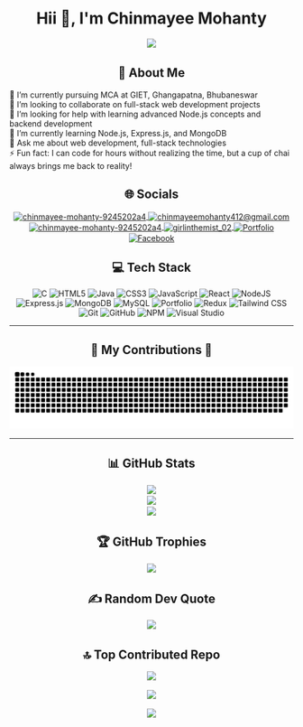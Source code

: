 <h1 align="center">Hii 👋, I'm Chinmayee Mohanty</h1>
<div align="center">
 <img src="https://readme-typing-svg.herokuapp.com/?lines=Full+Stack+Developer;MERN+Stack+Developer;Web+Developer;React+Developer&color=cyan&center=true" />
</div>

<h2 align="center" style="transition: color 0.3s ease;">💫 About Me</h2>
    
🔭 I’m currently pursuing MCA at GIET, Ghangapatna, Bhubaneswar  <br>👯 I’m looking to collaborate on full-stack web development projects  <br>🤝 I’m looking for help with learning advanced Node.js concepts and backend development  <br>🌱 I’m currently learning Node.js, Express.js, and MongoDB  <br>💬 Ask me about web development, full-stack technologies<br>⚡ Fun fact: I can code for hours without realizing the time, but a cup of chai always brings me back to reality!  


<h2 align="center" style="transition: color 0.3s ease;"> 🌐 Socials</h2>

<div align=center>
 
  <a href="https://x.com/Chinmayee47424?t=i_vEArrlhdLBIiKlmtEnsA&s=09" target="blank">
    <img align="center" src="https://raw.githubusercontent.com/rahuldkjain/github-profile-readme-generator/master/src/images/icons/Social/twitter.svg" alt="chinmayee-mohanty-9245202a4" height="30" width="40" />
  </a>
  <a href="mailto:chinmayeemohanty412@gmail.com" target="blank">
    <img align="center" src="https://github.com/user-attachments/assets/a46ba50e-593c-44bd-a472-bd14c87adbed" alt="chinmayeemohanty412@gmail.com" height="30" width="40" />
  </a>
  <a href="https://www.linkedin.com/in/chinmayee-mohanty-9245202a4/" target="blank">
    <img align="center" src="https://raw.githubusercontent.com/rahuldkjain/github-profile-readme-generator/master/src/images/icons/Social/linked-in-alt.svg" alt="chinmayee-mohanty-9245202a4" height="30" width="40" />
  </a>
  <a href="https://www.instagram.com/girlinthemist_02/profilecard/?igsh=OGhycTA4azVhcGNu" target="blank">
    <img align="center" src="https://raw.githubusercontent.com/rahuldkjain/github-profile-readme-generator/master/src/images/icons/Social/instagram.svg" alt="girlinthemist_02" height="30" width="40" />
  </a>
    <a href="https://github.com/Chinmayee1024/Chinmayee1024/" target="_blank">
    <img align="center" src="https://github.com/user-attachments/assets/4164f7d9-d6e4-4e86-8b26-ad7b5ba3e056" alt="Portfolio" height="30" width="40" />
  </a>
  <a href="https://facebook.com/facebook" target="blank">
    <img align="center" src="https://raw.githubusercontent.com/rahuldkjain/github-profile-readme-generator/master/src/images/icons/Social/facebook.svg" alt="Facebook" height="30" width="40" />
  </a>

</div>


<h2 align="center" style="transition: color 0.3s ease;">💻 Tech Stack</h2>

<div align=center>
    
![C](https://img.shields.io/badge/c-%2300599C.svg?style=for-the-badge&logo=c&logoColor=white)  ![HTML5](https://img.shields.io/badge/html5-%23E34F26.svg?style=for-the-badge&logo=html5&logoColor=white) ![Java](https://img.shields.io/badge/java-%23ED8B00.svg?style=for-the-badge&logo=openjdk&logoColor=white)  ![CSS3](https://img.shields.io/badge/css3-%231572B6.svg?style=for-the-badge&logo=css3&logoColor=white) ![JavaScript](https://img.shields.io/badge/javascript-%23323330.svg?style=for-the-badge&logo=javascript&logoColor=%23F7DF1E) ![React](https://img.shields.io/badge/react-%2320232a.svg?style=for-the-badge&logo=react&logoColor=%2361DAFB) ![NodeJS](https://img.shields.io/badge/node.js-6DA55F?style=for-the-badge&logo=node.js&logoColor=white) ![Express.js](https://img.shields.io/badge/express.js-%23404d59.svg?style=for-the-badge&logo=express&logoColor=%2361DAFB) ![MongoDB](https://img.shields.io/badge/MongoDB-%234ea94b.svg?style=for-the-badge&logo=mongodb&logoColor=white) ![MySQL](https://img.shields.io/badge/mysql-4479A1.svg?style=for-the-badge&logo=mysql&logoColor=white) ![Portfolio](https://img.shields.io/badge/Portfolio-%23000000.svg?style=for-the-badge&logo=firefox&logoColor=#FF7139)
![Redux](https://img.shields.io/badge/Redux-593D88?style=for-the-badge&logo=redux&logoColor=white)
![Tailwind CSS](https://img.shields.io/badge/tailwind%20css-%2338B2AC.svg?style=for-the-badge&logo=tailwind-css&logoColor=white)
![Git](https://img.shields.io/badge/Git-f44d27?style=for-the-badge&logo=git&logoColor=white)
![GitHub](https://img.shields.io/badge/GitHub-100000?style=for-the-badge&logo=github&logoColor=white)
![NPM](https://img.shields.io/badge/NPM-%23000000.svg?style=for-the-badge&logo=npm&logoColor=white)
![Visual Studio](https://img.shields.io/badge/Visual%20Studio-5C2D91.svg?style=for-the-badge&logo=visual-studio&logoColor=white)

</div>
<hr/>

<div align="center">
  <h2>🐍 My Contributions 🐍</h2>
  <img alt="snake eating my contributions" src="https://raw.githubusercontent.com/salesp07/salesp07/output/github-contribution-grid-snake.svg" />
</div>
<hr/>
<h2 align="center" style="transition: color 0.3s ease;">📊 GitHub Stats</h2>

<div align=center>
    
![](https://github-readme-stats.vercel.app/api?username=Chinmayee1024&theme=radical&hide_border=true&include_all_commits=false&count_private=false)<br/>
![](https://github-readme-streak-stats.herokuapp.com/?user=Chinmayee1024&theme=radical&hide_border=true)<br/>
![](https://github-readme-stats.vercel.app/api/top-langs/?username=Chinmayee1024&theme=radical&hide_border=true&include_all_commits=false&count_private=false&layout=compact)
</div>
 <h2 align="center" style="transition: color 0.3s ease;">🏆 GitHub Trophies</h2>

<div align=center>
    
![](https://github-profile-trophy.vercel.app/?username=Chinmayee1024&theme=radical&no-frame=true&no-bg=false&margin-w=4)
</div>
<h2 align="center" style="transition: color 0.3s ease;">✍️ Random Dev Quote</h2>
<div align=center>
    
![](https://quotes-github-readme.vercel.app/api?type=horizontal&theme=radical)
</div>
 <h2 align="center" style="transition: color 0.3s ease;"> 🔝 Top Contributed Repo</h2>
 <div align=center>
     
![](https://github-contributor-stats.vercel.app/api?username=Chinmayee1024&limit=5&theme=radical&combine_all_yearly_contributions=true)
 </div>
<div align=center>
    
[![](https://visitcount.itsvg.in/api?id=Chinmayee1024&icon=0&color=0)](https://visitcount.itsvg.in)
</div>

<p align="center">
  <img  src="https://raw.githubusercontent.com/Trilokia/Trilokia/379277808c61ef204768a61bbc5d25bc7798ccf1/bottom_header.svg">
 </p>
